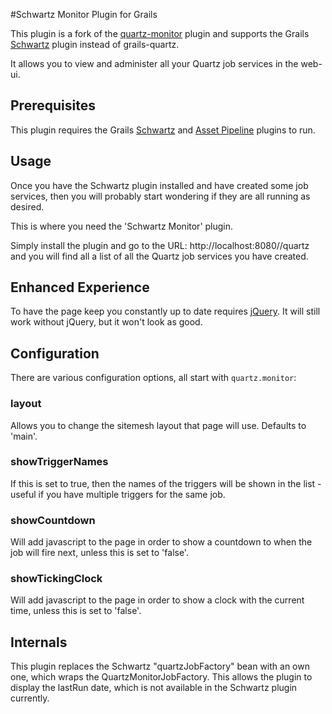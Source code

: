 #Schwartz Monitor Plugin for Grails

This plugin is a fork of the [quartz-monitor](https://grails.org/plugin/quartz-monitor) plugin and supports the Grails [Schwartz](https://plugins.grails.org/plugin/schwartz) plugin instead of grails-quartz.

It allows you to view and administer all your Quartz job services in the web-ui.

## Prerequisites

This plugin requires the Grails [Schwartz](https://plugins.grails.org/plugin/schwartz) and [Asset Pipeline](http://grails.org/plugin/asset-pipeline) plugins to run.

## Usage

Once you have the Schwartz plugin installed and have created some job services, then you will probably start wondering if they are all running as desired.

This is where you need the 'Schwartz Monitor' plugin.

Simply install the plugin and go to the URL: http://localhost:8080/<yourapp>/quartz and you will find all a list of all the Quartz job services you have created.

## Enhanced Experience

To have the page keep you constantly up to date requires [jQuery](http://grails.org/plugin/jquery). It will still work without jQuery, but it won't look as good.

## Configuration

There are various configuration options, all start with `quartz.monitor`:

### layout

Allows you to change the sitemesh layout that page will use. Defaults to 'main'.

### showTriggerNames

If this is set to true, then the names of the triggers will be shown in the list - useful if you have multiple triggers for the same job.

### showCountdown

Will add javascript to the page in order to show a countdown to when the job will fire next, unless this is set to 'false'.

### showTickingClock

Will add javascript to the page in order to show a clock with the current time, unless this is set to 'false'.

## Internals

This plugin replaces the Schwartz "quartzJobFactory" bean with an own one, which wraps the QuartzMonitorJobFactory. This allows the plugin to display the lastRun date, which is not available in the Schwartz plugin currently.

